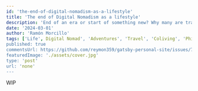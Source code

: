 ```yaml
---
id: 'the-end-of-digital-nomadism-as-a-lifestyle'
title: 'The end of Digital Nomadism as a lifestyle'
description: 'End of an era or start of something new? Why many are trading constant travel for community and the comforts of settling down'
date: '2024-03-01'
author: 'Ramón Morcillo'
tags: ['Life', Digital Nomad', 'Adventures', 'Travel', 'Coliving', 'Philosophy']
published: true
commentsUrl: https://github.com/reymon359/gatsby-personal-site/issues/749
featuredImage: './assets/cover.jpg'
type: 'post'
url: 'none'
---
```


WIP

